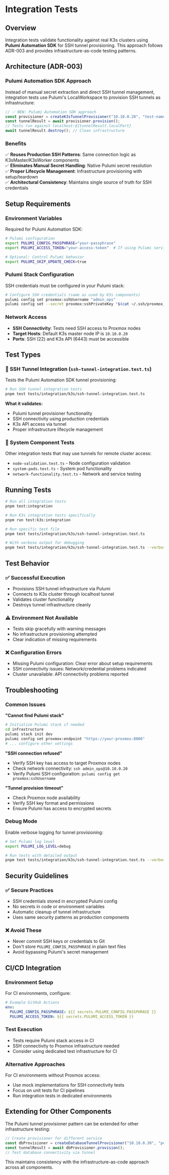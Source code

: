 # Integration Tests

## Overview

Integration tests validate functionality against real K3s clusters using **Pulumi Automation SDK** for SSH tunnel provisioning. This approach follows ADR-003 and provides infrastructure-as-code testing patterns.

## Architecture (ADR-003)

### Pulumi Automation SDK Approach

Instead of manual secret extraction and direct SSH tunnel management, integration tests use Pulumi's LocalWorkspace to provision SSH tunnels as infrastructure:

```typescript
// ✅ NEW: Pulumi Automation SDK approach
const provisioner = createK3sTunnelProvisioner("10.10.0.20", "test-name");
const tunnelResult = await provisioner.provision();
// Tests run against localhost:${tunnelResult.localPort}
await tunnelResult.destroy(); // Clean infrastructure
```

### Benefits

✅ **Reuses Production SSH Patterns**: Same connection logic as K3sMaster/K3sWorker components  
✅ **Eliminates Manual Secret Handling**: Native Pulumi secret resolution  
✅ **Proper Lifecycle Management**: Infrastructure provisioning with setup/teardown  
✅ **Architectural Consistency**: Maintains single source of truth for SSH credentials

## Setup Requirements

### Environment Variables

Required for Pulumi Automation SDK:

```bash
# Pulumi configuration
export PULUMI_CONFIG_PASSPHRASE="your-passphrase"
export PULUMI_ACCESS_TOKEN="your-access-token"  # If using Pulumi service

# Optional: Control Pulumi behavior
export PULUMI_SKIP_UPDATE_CHECK=true
```

### Pulumi Stack Configuration

SSH credentials must be configured in your Pulumi stack:

```bash
# Configure SSH credentials (same as used by K3s components)
pulumi config set proxmox:sshUsername "admin_ops"
pulumi config set --secret proxmox:sshPrivateKey "$(cat ~/.ssh/proxmox_key)"
```

### Network Access

- **SSH Connectivity**: Tests need SSH access to Proxmox nodes
- **Target Hosts**: Default K3s master node IP is `10.10.0.20`
- **Ports**: SSH (22) and K3s API (6443) must be accessible

## Test Types

### 🔗 SSH Tunnel Integration (`ssh-tunnel-integration.test.ts`)

Tests the Pulumi Automation SDK tunnel provisioning:

```bash
# Run SSH tunnel integration tests
pnpm test tests/integration/k3s/ssh-tunnel-integration.test.ts
```

**What it validates:**

- Pulumi tunnel provisioner functionality
- SSH connectivity using production credentials
- K3s API access via tunnel
- Proper infrastructure lifecycle management

### 🔧 System Component Tests

Other integration tests that may use tunnels for remote cluster access:

- `node-validation.test.ts` - Node configuration validation
- `system-pods.test.ts` - System pod functionality
- `network-functionality.test.ts` - Network and service testing

## Running Tests

```bash
# Run all integration tests
pnpm test:integration

# Run K3s integration tests specifically
pnpm run test:k3s:integration

# Run specific test file
pnpm test tests/integration/k3s/ssh-tunnel-integration.test.ts

# With verbose output for debugging
pnpm test tests/integration/k3s/ssh-tunnel-integration.test.ts --verbose
```

## Test Behavior

### ✅ Successful Execution

- Provisions SSH tunnel infrastructure via Pulumi
- Connects to K3s cluster through localhost tunnel
- Validates cluster functionality
- Destroys tunnel infrastructure cleanly

### ⚠️ Environment Not Available

- Tests skip gracefully with warning messages
- No infrastructure provisioning attempted
- Clear indication of missing requirements

### ❌ Configuration Errors

- Missing Pulumi configuration: Clear error about setup requirements
- SSH connectivity issues: Network/credential problems indicated
- Cluster unavailable: API connectivity problems reported

## Troubleshooting

### Common Issues

**"Cannot find Pulumi stack"**

```bash
# Initialize Pulumi stack if needed
cd infrastructure
pulumi stack init dev
pulumi config set proxmox:endpoint "https://your-proxmox:8006"
# ... configure other settings
```

**"SSH connection refused"**

- Verify SSH key has access to target Proxmox nodes
- Check network connectivity: `ssh admin_ops@10.10.0.20`
- Verify Pulumi SSH configuration: `pulumi config get proxmox:sshUsername`

**"Tunnel provision timeout"**

- Check Proxmox node availability
- Verify SSH key format and permissions
- Ensure Pulumi has access to encrypted secrets

### Debug Mode

Enable verbose logging for tunnel provisioning:

```bash
# Set Pulumi log level
export PULUMI_LOG_LEVEL=debug

# Run tests with detailed output
pnpm test tests/integration/k3s/ssh-tunnel-integration.test.ts --verbose
```

## Security Guidelines

### ✅ **Secure Practices**

- SSH credentials stored in encrypted Pulumi config
- No secrets in code or environment variables
- Automatic cleanup of tunnel infrastructure
- Uses same security patterns as production components

### ❌ **Avoid These**

- Never commit SSH keys or credentials to Git
- Don't store `PULUMI_CONFIG_PASSPHRASE` in plain text files
- Avoid bypassing Pulumi's secret management

## CI/CD Integration

### Environment Setup

For CI environments, configure:

```yaml
# Example GitHub Actions
env:
  PULUMI_CONFIG_PASSPHRASE: ${{ secrets.PULUMI_CONFIG_PASSPHRASE }}
  PULUMI_ACCESS_TOKEN: ${{ secrets.PULUMI_ACCESS_TOKEN }}
```

### Test Execution

- Tests require Pulumi stack access in CI
- SSH connectivity to Proxmox infrastructure needed
- Consider using dedicated test infrastructure for CI

### Alternative Approaches

For CI environments without Proxmox access:

- Use mock implementations for SSH connectivity tests
- Focus on unit tests for CI pipelines
- Run integration tests in dedicated environments

## Extending for Other Components

The Pulumi tunnel provisioner pattern can be extended for other infrastructure testing:

```typescript
// Create provisioner for different service
const dbProvisioner = createDatabaseTunnelProvisioner("10.10.0.30", "postgres");
const tunnelResult = await dbProvisioner.provision();
// Test database connectivity via tunnel
```

This maintains consistency with the infrastructure-as-code approach across all components.
